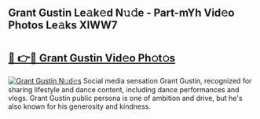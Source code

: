 ## Grant Gustin Le𝚊k𝚎d N𝚞𝚍e - Part-mYh Vid𝚎o Photos Le𝚊ks XlWW7

# <h2><a href="http://fbezly.evod.top/?m=Grant+Gustin">🔗 👉🔴 Grant Gustin Vid𝚎o Ph𝚘t𝚘s</a></h2>

[![Grant Gustin N𝚞d𝚎s](https://i.imgur.com/8V9OHl7.gif)](http://fbezly.evod.top/?m=Grant+Gustin)
Social media sensation Grant Gustin, recognized for sharing lifestyle and dance content, including dance performances and vlogs. Grant Gustin public persona is one of ambition and drive, but he's also known for his generosity and kindness. 
